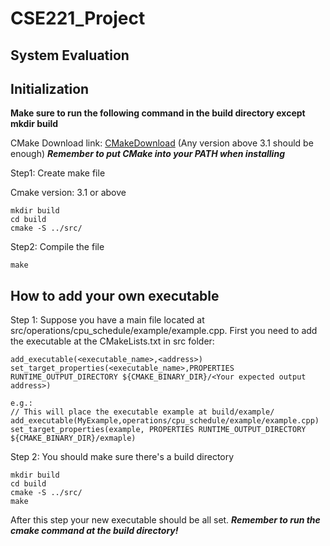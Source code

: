 # CSE221_Project

## System Evaluation


## Initialization

**Make sure to run the following command in the build directory except mkdir build** 

CMake Download link: [CMakeDownload](https://cmake.org/download/)  (Any version above 3.1 should be enough) ***Remember to put CMake into your PATH when installing***

Step1: Create make file

Cmake version: 3.1 or above  
```
mkdir build
cd build
cmake -S ../src/ 
```

Step2: Compile the file

```make```

## How to add your own executable

Step 1: Suppose you have a main file located at src/operations/cpu_schedule/example/example.cpp.
First you need to add the executable at the CMakeLists.txt in src folder:

```
add_executable(<executable_name>,<address>)
set_target_properties(<executable_name>,PROPERTIES RUNTIME_OUTPUT_DIRECTORY ${CMAKE_BINARY_DIR}/<Your expected output address>)

e.g.:
// This will place the executable example at build/example/
add_executable(MyExample,operations/cpu_schedule/example/example.cpp)
set_target_properties(example, PROPERTIES RUNTIME_OUTPUT_DIRECTORY ${CMAKE_BINARY_DIR}/exmaple)
```

Step 2: You should make sure there's a build directory

```
mkdir build
cd build
cmake -S ../src/
make
```
After this step your new executable should be all set. ***Remember to run the cmake command at the build directory!***